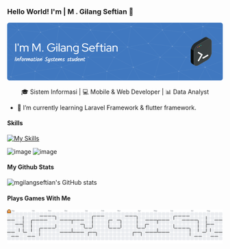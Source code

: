 ### Hello World! I'm | M . Gilang Seftian 👋

![MGilangSeftian](img/github-header.png)

<!--
**MGilangSeftian/MGilangSeftian** is a ✨ _special_ ✨ repository because its `README.md` (this file) appears on your GitHub profile.

Here are some ideas to get you started:

- 🔭 I’m currently working on ...
- 🌱 I’m currently learning ...
- 👯 I’m looking to collaborate on ...
- 🤔 I’m looking for help with ...
- 💬 Ask me about ...
- 📫 How to reach me: ...
- 😄 Pronouns: ...
- ⚡ Fun fact: ...
-->

<p align="center">
  🎓 Sistem Informasi | 💻 Mobile & Web Developer | 📊 Data Analyst
</p>

- 🌱 I’m currently learning Laravel Framework & flutter framework.

#### Skills

[![My Skills](https://skillicons.dev/icons?i=laravel,flutter&theme=light)]()

![image](https://img.shields.io/badge/Laravel-FF2D20?style=for-the-badge&logo=laravel&logoColor=white) ![image](https://img.shields.io/badge/Flutter-02569B?style=for-the-badge&logo=flutter&logoColor=white)

#### My Github Stats
![mgilangseftian's GitHub stats](https://github-readme-stats.vercel.app/api?username=MGilangSeftian&show_icons=true&theme=gruvbox&hide=stars)

#### Plays Games With Me
<picture>
  <source media="(prefers-color-scheme: dark)" srcset="https://raw.githubusercontent.com/MGilangSeftian/MGilangSeftian/output/pacman-contribution-graph-dark.svg">
  <source media="(prefers-color-scheme: light)" srcset="https://raw.githubusercontent.com/MGilangSeftian/MGilangSeftian/output/pacman-contribution-graph.svg">
  <img alt="pacman contribution graph" src="https://raw.githubusercontent.com/MGilangSeftian/MGilangSeftian/output/pacman-contribution-graph.svg">
</picture>
